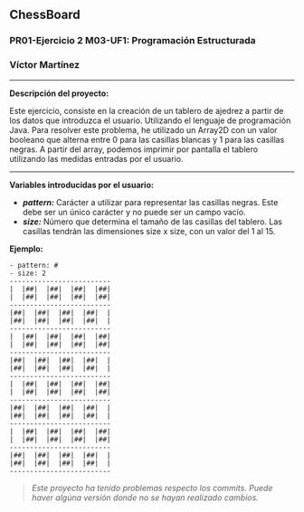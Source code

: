## ChessBoard
### PR01-Ejercicio 2 M03-UF1: Programación Estructurada
### Víctor Martínez
** **
**Descripción del proyecto:**

Este ejercicio, consiste en la creación de un tablero de ajedrez a partir de los datos que introduzca el usuario. Utilizando el lenguaje de programación Java.
Para resolver este problema, he utilizado un Array2D con un valor booleano que alterna entre 0 para las casillas blancas y 1 para las casillas negras.
A partir del array, podemos imprimir por pantalla el tablero utilizando las medidas entradas por el usuario.
** **
**Variables introducidas por el usuario:**
- ***pattern:*** Carácter a utilizar para representar las casillas negras. Este debe ser un único carácter y no puede ser un campo vacío.
- ***size:*** Número que determina el tamaño de las casillas del tablero. Las casillas tendrán las dimensiones size x size, con un valor del 1 al 15.

**Ejemplo:**
```
- pattern: #
- size: 2
-------------------------
|  |##|  |##|  |##|  |##|
|  |##|  |##|  |##|  |##|
-------------------------
|##|  |##|  |##|  |##|  |
|##|  |##|  |##|  |##|  |
-------------------------
|  |##|  |##|  |##|  |##|
|  |##|  |##|  |##|  |##|
-------------------------
|##|  |##|  |##|  |##|  |
|##|  |##|  |##|  |##|  |
-------------------------
|  |##|  |##|  |##|  |##|
|  |##|  |##|  |##|  |##|
-------------------------
|##|  |##|  |##|  |##|  |
|##|  |##|  |##|  |##|  |
-------------------------
|  |##|  |##|  |##|  |##|
|  |##|  |##|  |##|  |##|
-------------------------
|##|  |##|  |##|  |##|  |
|##|  |##|  |##|  |##|  |
-------------------------
```




> _Este proyecto ha tenido problemas respecto los commits. Puede haver algúna versión donde no se hayan realizado cambios._
